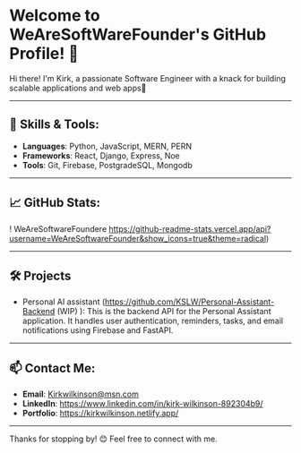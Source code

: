 # Welcome to WeAreSoftWareFounder's GitHub Profile! 👋

Hi there! I'm Kirk, a passionate Software Engineer with a knack for building scalable applications and web apps🚀

---

## 🌟 Skills & Tools:
- **Languages**: Python, JavaScript, MERN, PERN
- **Frameworks**: React, Django, Express, Noe
- **Tools**: Git, Firebase, PostgradeSQL, Mongodb

---

## 📈 GitHub Stats:
! WeAreSoftwareFoundere https://github-readme-stats.vercel.app/api?username=WeAreSoftwareFounder&show_icons=true&theme=radical)

---

## 🛠️ Projects
- Personal AI assistant (https://github.com/KSLW/Personal-Assistant-Backend (WIP) ): This is the backend API for the Personal Assistant application. It handles user authentication, reminders, tasks, and email notifications using Firebase and FastAPI.


---

## 📫 Contact Me:
- **Email**: Kirkwilkinson@msn.com
- **LinkedIn**: https://www.linkedin.com/in/kirk-wilkinson-892304b9/
- **Portfolio**: https://kirkwilkinson.netlify.app/

---

Thanks for stopping by! 😊 Feel free to connect with me.
